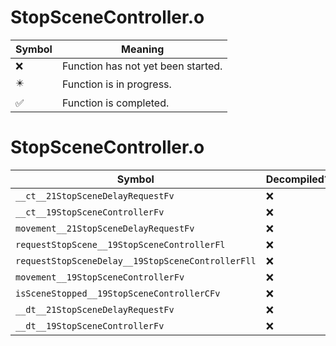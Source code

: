 # StopSceneController.o
| Symbol | Meaning 
| ------------- | ------------- 
| :x: | Function has not yet been started. 
| :eight_pointed_black_star: | Function is in progress. 
| :white_check_mark: | Function is completed. 


# StopSceneController.o
| Symbol | Decompiled? |
| ------------- | ------------- |
| `__ct__21StopSceneDelayRequestFv` | :x: |
| `__ct__19StopSceneControllerFv` | :x: |
| `movement__21StopSceneDelayRequestFv` | :x: |
| `requestStopScene__19StopSceneControllerFl` | :x: |
| `requestStopSceneDelay__19StopSceneControllerFll` | :x: |
| `movement__19StopSceneControllerFv` | :x: |
| `isSceneStopped__19StopSceneControllerCFv` | :x: |
| `__dt__21StopSceneDelayRequestFv` | :x: |
| `__dt__19StopSceneControllerFv` | :x: |
